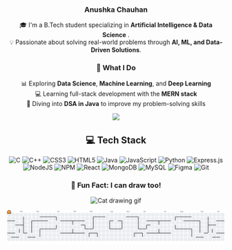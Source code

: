 <h3 align="center">Anushka Chauhan</h3>
<div align="center">
  
🎓 I'm a B.Tech student specializing in **Artificial Intelligence & Data Science** .  
💡 Passionate about solving real-world problems through **AI, ML, and Data-Driven Solutions**.

### 🚀 What I Do
 📊 Exploring **Data Science**, **Machine Learning**, and **Deep Learning**<br>
 💻 Learning full-stack development with the **MERN stack**<br>
  🧠 Diving into **DSA in Java** to improve my problem-solving skills
</div>
<div align="center">
  <img height="200" src="https://i.imgflip.com/65efzo.gif"  />
</div>

<!--Tech Stack-->
<div align="center">
  
## 💻 Tech Stack
![C](https://img.shields.io/badge/c-%2300599C.svg?style=for-the-badge&logo=c&logoColor=white) ![C++](https://img.shields.io/badge/c++-%2300599C.svg?style=for-the-badge&logo=c%2B%2B&logoColor=white) ![CSS3](https://img.shields.io/badge/css3-%231572B6.svg?style=for-the-badge&logo=css3&logoColor=white) ![HTML5](https://img.shields.io/badge/html5-%23E34F26.svg?style=for-the-badge&logo=html5&logoColor=white) ![Java](https://img.shields.io/badge/java-%23ED8B00.svg?style=for-the-badge&logo=openjdk&logoColor=white) ![JavaScript](https://img.shields.io/badge/javascript-%23323330.svg?style=for-the-badge&logo=javascript&logoColor=%23F7DF1E) ![Python](https://img.shields.io/badge/python-3670A0?style=for-the-badge&logo=python&logoColor=ffdd54) ![Express.js](https://img.shields.io/badge/express.js-%23404d59.svg?style=for-the-badge&logo=express&logoColor=%2361DAFB) ![NodeJS](https://img.shields.io/badge/node.js-6DA55F?style=for-the-badge&logo=node.js&logoColor=white) ![NPM](https://img.shields.io/badge/NPM-%23CB3837.svg?style=for-the-badge&logo=npm&logoColor=white) ![React](https://img.shields.io/badge/react-%2320232a.svg?style=for-the-badge&logo=react&logoColor=%2361DAFB) ![MongoDB](https://img.shields.io/badge/MongoDB-%234ea94b.svg?style=for-the-badge&logo=mongodb&logoColor=white) ![MySQL](https://img.shields.io/badge/mysql-4479A1.svg?style=for-the-badge&logo=mysql&logoColor=white) ![Figma](https://img.shields.io/badge/figma-%23F24E1E.svg?style=for-the-badge&logo=figma&logoColor=white) ![Git](https://img.shields.io/badge/git-%23F05033.svg?style=for-the-badge&logo=git&logoColor=white) 

</div >

<h3 align="center">🎨 Fun Fact: I can draw too!</h3>

<p align="center">
  <img src="https://media.giphy.com/media/I6VPz1YmO8jte/giphy.gif" width="200" alt="Cat drawing gif"/>
</p>

<picture>
  <source media="(prefers-color-scheme: dark)" srcset="https://raw.githubusercontent.com/anushkxa/anushkxa/output/pacman-contribution-graph-dark.svg">
  <source media="(prefers-color-scheme: light)" srcset="https://raw.githubusercontent.com/anushkxa/anushkxa/output/pacman-contribution-graph.svg">
  <img alt="pacman contribution graph" src="https://raw.githubusercontent.com/anushkxa/anushkxa/output/pacman-contribution-graph.svg">
</picture>


